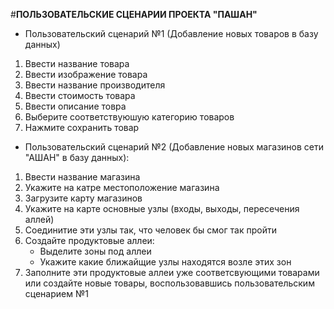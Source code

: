 ﻿#**ПОЛЬЗОВАТЕЛЬСКИЕ СЦЕНАРИИ ПРОЕКТА "ПАШАН"**

* Пользовательский сценарий №1 (Добавление новых товаров в базу данных)
1. Ввести название товара
2. Ввести изображение товара
3. Ввести название производителя
4. Ввести стоимость товара
5. Ввести описание товра
6. Выберите соответствуюшую категорию товаров
7. Нажмите сохранить товар

* Пользовательский сценарий №2 (Добавление новых магазинов сети "АШАН" в базу данных):
1. Ввести название магазина
2. Укажите на катре местоположение магазина
3. Загрузите карту магазинов
4. Укажите на карте основные узлы (входы, выходы, пересечения аллей)
5. Соединитие эти узлы так, что человек бы смог так пройти
6. Создайте продуктовые аллеи:
    * Выделите зоны под аллеи 
    * Укажите какие ближайщие узлы находятся возле этих зон
7. Заполните эти продуктовые аллеи уже соответсвующими товарами или создайте новые товары, воспользовавшись пользовательским сценарием №1    
